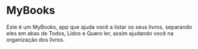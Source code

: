 # MyBooks
Este é um MyBooks, app que ajuda você a listar os seus livros, separando eles em abas de Todos, Lidos e Quero ler, assim ajudando você na organização dos livros.
